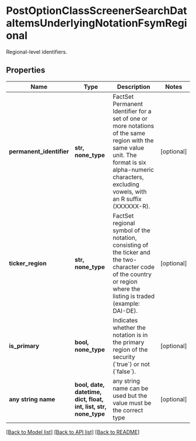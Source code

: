 # PostOptionClassScreenerSearchDataItemsUnderlyingNotationFsymRegional

Regional-level identifiers.

## Properties
Name | Type | Description | Notes
------------ | ------------- | ------------- | -------------
**permanent_identifier** | **str, none_type** | FactSet Permanent Identifier for a set of one or more notations of the same region with the same value unit. The format is six alpha-numeric characters, excluding vowels, with an R suffix (XXXXXX-R). | [optional] 
**ticker_region** | **str, none_type** | FactSet regional symbol of the notation, consisting of the ticker and the two-character code of the country or region where the listing is traded (example: DAI-DE). | [optional] 
**is_primary** | **bool, none_type** | Indicates whether the notation is in the primary region of the security (&#x60;true&#x60;) or not (&#x60;false&#x60;). | [optional] 
**any string name** | **bool, date, datetime, dict, float, int, list, str, none_type** | any string name can be used but the value must be the correct type | [optional]

[[Back to Model list]](../README.md#documentation-for-models) [[Back to API list]](../README.md#documentation-for-api-endpoints) [[Back to README]](../README.md)


